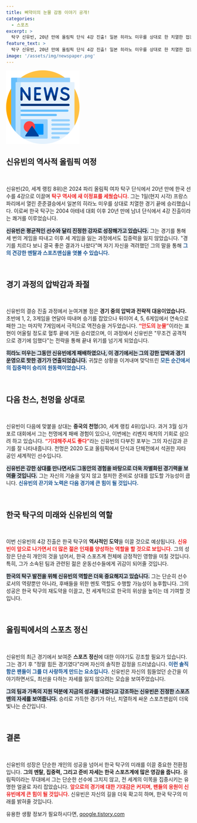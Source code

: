 ```yaml
---
title: 삐약이의 눈물 감동 이야기 공개!
categories:
  - 스포츠
excerpt: >
  탁구 신유빈, 20년 만에 올림픽 단식 4강 진출! 일본 히라노 미우를 상대로 한 치열한 접전 끝에 극적으로 승리하며 감동의 눈물을 흘렸다. 벼랑 끝에서의 역전승은 한국 탁구 역사에 새로운 페이지를 열다!
feature_text: >
  탁구 신유빈, 20년 만에 올림픽 단식 4강 진출! 일본 히라노 미우를 상대로 한 치열한 접전 끝에 극적으로 승리하며 감동의 눈물을 흘렸다. 벼랑 끝에서의 역전승은 한국 탁구 역사에 새로운 페이지를 열다!
image: '/assets/img/newspaper.png'
---
```


<p><img src="/assets/img/newspaper.png" alt="kimp 속보" /></p>

<h2 data-ke-size="size26">신유빈의 역사적 올림픽 여정</h2>

<p data-ke-size="size16">&nbsp;</p>

<p>신유빈(20, 세계 랭킹 8위)은 2024 파리 올림픽 여자 탁구 단식에서 20년 만에 한국 선수를 4강으로 이끌며 <b><span style="color: #ee2323;">탁구 역사에 새 이정표를 세웠습니다.</span></b> 그는 1일(현지 시각) 프랑스 파리에서 열린 준준결승에서 일본의 히라노 미우를 상대로 치열한 경기 끝에 승리했습니다. 이로써 한국 탁구는 2004 아테네 대회 이후 20년 만에 남녀 단식에서 4강 진출이라는 쾌거를 이루었습니다. </p>

<p><b><span style="background-color: #21538527;">신유빈은 평균적인 선수와 달리 진정한 강자로 성장해가고 있습니다.</span></b> 그는 경기를 통해 세 번의 게임을 따내고 이후 세 게임을 잃는 과정에서도 집중력을 잃지 않았습니다. "경기를 치르다 보니 결국 좋은 결과가 나왔다"며 자기 자신을 격려했던 그의 말을 통해 <b><span style="color: #1a5490;">그의 견강한 멘탈과 스포츠맨십을 엿볼 수 있습니다.</span></b> </p>

<p data-ke-size="size16">&nbsp;</p>

<h2 data-ke-size="size26">경기 과정의 압박감과 좌절</h2>

<p data-ke-size="size16">&nbsp;</p>

<p>신유빈의 결승 진출 과정에서 눈여겨볼 점은 <strong>경기 중의 압박과 전략적 대응이었습니다.</strong> 초반에 1, 2, 3게임을 연달아 따내며 승기를 잡았으나 뒤이어 4, 5, 6게임에서 연속으로 패한 그는 마지막 7게임에서 극적으로 역전승을 거두었습니다. <b><span style="color: #ee2323;">“안도의 눈물”</span></b>이라는 표현이 어울릴 정도로 혈투 끝에 거둔 승리였으며, 이 과정에서 신유빈은 "무조건 공격적으로 경기에 임했다"는 전략을 통해 끝내 위기를 넘기게 되었습니다.</p>

<p><b><span style="background-color: #21538527;">히라노 미우는 그동안 신유빈에게 패배하였으나, 이 경기에서는 그의 강한 압박과 경기 운영으로 핫한 경기가 연출되었습니다.</span></b> 귀찮은 상황을 이겨내며 맞닥뜨린 <b><span style="color: #1a5490;">모든 순간에서의 집중력이 승리의 원동력이었습니다.</span></b> </p>

<p data-ke-size="size16">&nbsp;</p>

<h2 data-ke-size="size26">다음 찬스, 천멍을 상대로</h2>

<p data-ke-size="size16">&nbsp;</p>

<p>신유빈이 다음에 맞붙을 상대는 <b>중국의 천멍</b>(30, 세계 랭킹 4위)입니다. 과거 3월 싱가포르 대회에서 그는 천멍에게 패배 경험이 있으나, 이번에는 리벤지 매치의 기회로 삼으려 하고 있습니다. <b><span style="color: #ee2323;">“기대해주셔도 좋다”</span></b>라는 신유빈의 다부진 포부는 그의 자신감과 끈기를 잘 나타내줍니다. 천멍은 2020 도쿄 올림픽에서 단식과 단체전에서 석권한 자타 공인 세계적인 선수입니다. </p>

<p><b><span style="background-color: #21538527;">신유빈은 강한 상대를 만나면서도 그동안의 경험을 바탕으로 더욱 차별화된 경기력을 보여줄 것입니다.</span></b> 그는 자신의 기술을 잊지 않고 철저한 준비로 상대를 압도할 가능성이 큽니다. <b><span style="color: #1a5490;">신유빈의 끈기와 노력은 다음 경기에 큰 힘이 될 것입니다.</span></b></p>

<p data-ke-size="size16">&nbsp;</p>

<h2 data-ke-size="size26">한국 탁구의 미래와 신유빈의 역할</h2>

<p data-ke-size="size16">&nbsp;</p>

<p>이번 신유빈의 4강 진출은 한국 탁구의 <b>역사적인 도약</b>을 이끌 것으로 예상됩니다. <b><span style="color: #ee2323;">신유빈이 앞으로 나가면서 더 많은 젊은 인재를 양성하는 역할을 할 것으로 보입니다.</span></b> 그의 성장은 단순히 개인의 것을 넘어서, 한국 스포츠계 전체에 긍정적인 영향을 미칠 것입니다. 특히, 그가 소속된 팀과 관련된 젊은 운동선수들에게 귀감이 되어줄 것입니다.</p>

<p><b><span style="background-color: #21538527;">한국의 탁구 발전을 위해 신유빈의 역할은 더욱 중요해지고 있습니다.</span></b> 그는 단순히 선수로서의 역량뿐만 아니라, 후배들을 위한 멘토 역할도 수행할 가능성이 농후합니다. 그의 성공은 한국 탁구의 재도약을 이끌고, 전 세계적으로 한국의 위상을 높이는 데 기여할 것입니다. </p>

<p data-ke-size="size16">&nbsp;</p>

<h2 data-ke-size="size26">올림픽에서의 스포츠 정신</h2>

<p data-ke-size="size16">&nbsp;</p>

<p>신유빈의 최근 경기에서 보여준 <b>스포츠 정신</b>에 대한 이야기도 강조할 필요가 있습니다. 그는 경기 후 "정말 힘든 경기였다"라며 자신의 솔직한 감정을 드러냈습니다. <b><span style="color: #1a5490;">이런 솔직함은 팬들이 그를 더 사랑하게 만드는 요소입니다.</span></b> 신유빈은 자신의 힘들었던 순간을 이야기하면서도, 최선을 다하는 자세를 잃지 않으려는 모습을 보여주었습니다. </p>

<p><b><span style="background-color: #21538527;">그의 팀과 가족의 지원 덕분에 지금의 성과를 내었다고 강조하는 신유빈은 진정한 스포츠맨의 자세를 보여줍니다.</span></b> 승리로 가득한 경기가 아닌, 치열하게 싸운 스포츠맨쉽이 더욱 빛나는 순간입니다. </p>

<p data-ke-size="size16">&nbsp;</p>

<h2 data-ke-size="size26">결론</h2>

<p data-ke-size="size16">&nbsp;</p>

<p>신유빈의 성장은 단순한 개인의 성공을 넘어서 한국 탁구의 미래를 이끌 중요한 전환점입니다. <b>그의 멘탈, 집중력, 그리고 준비 자세는 한국 스포츠계에 많은 영감을 줍니다.</b> 올림픽이라는 무대에서 그는 단순한 선수에 그치지 않고, 전 세계의 이목을 집중시키는 유명한 얼굴로 자리 잡았습니다. <b><span style="color: #ee2323;">앞으로의 경기에 대한 기대감은 커지며, 팬들의 응원이 신유빈에게 큰 힘이 될 것입니다.</span></b> 신유빈은 자신의 길을 더욱 확고히 하며, 한국 탁구의 미래를 밝혀줄 것입니다.</p>
유용한 생활 정보가 필요하시다면, <a href="https://qoogle.tistory.com" rel="dofollow">qoogle.tistory.com</a>


